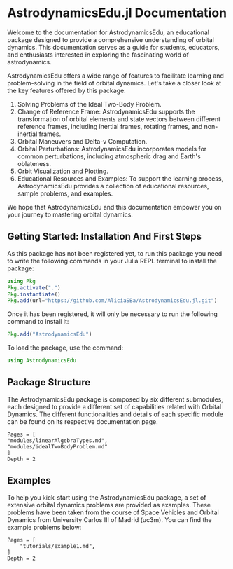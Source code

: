 # AstrodynamicsEdu.jl Documentation

Welcome to the documentation for AstrodynamicsEdu, an educational package designed to provide 
a comprehensive understanding of orbital dynamics. This documentation serves as a guide for 
students, educators, and enthusiasts interested in exploring the fascinating world of astrodynamics.

AstrodynamicsEdu offers a wide range of features to facilitate learning and problem-solving in the 
field of orbital dynamics. Let's take a closer look at the key features offered by this package:

1. Solving Problems of the Ideal Two-Body Problem.
2. Change of Reference Frame: AstrodynamicsEdu supports the transformation of orbital elements and 
state vectors between different reference frames, including inertial frames, rotating frames, and 
non-inertial frames.
3. Orbital Maneuvers and Delta-v Computation.
4. Orbital Perturbations: AstrodynamicsEdu incorporates models for common perturbations, including 
atmospheric drag and Earth's oblateness.
5. Orbit Visualization and Plotting.
6. Educational Resources and Examples: To support the learning process, AstrodynamicsEdu provides a 
collection of educational resources, sample problems, and examples.

We hope that AstrodynamicsEdu and this documentation empower you on your journey to mastering orbital 
dynamics.

## Getting Started: Installation And First Steps
As this package has not been registered yet, to run this package you need to write the following 
commands in your Julia REPL terminal to install the package:

```julia
using Pkg
Pkg.activate(".")
Pkg.instantiate()
Pkg.add(url="https://github.com/AliciaSBa/AstrodynamicsEdu.jl.git")
```

Once it has been registered, it will only be necessary to run the following command to install it:
```julia
Pkg.add("AstrodynamicsEdu")
```

To load the package, use the command:

```julia
using AstrodynamicsEdu
```

## Package Structure
The AstrodynamicsEdu package is composed by six different submodules, each designed to provide a 
different set of capabilities related with Orbital Dynamics. The different functionalities and 
details of each specific module can be found on its respective documentation page.
```@contents
Pages = [
"modules/linearAlgebraTypes.md",
"modules/idealTwoBodyProblem.md"
]
Depth = 2
```

## Examples
To help you kick-start using the AstrodynamicsEdu package, a set of extensive orbital dynamics
problems are provided as examples. These problems have been taken from the course of Space Vehicles 
and Orbital Dynamics from University Carlos III of Madrid (uc3m). You can find the example 
problems below:

```@contents
Pages = [
    "tutorials/example1.md",
]
Depth = 2
```